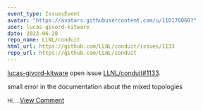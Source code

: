 ```yaml
---
event_type: IssuesEvent
avatar: "https://avatars.githubusercontent.com/u/110176060?"
user: lucas-givord-kitware
date: 2023-06-28
repo_name: LLNL/conduit
html_url: https://github.com/LLNL/conduit/issues/1133
repo_url: https://github.com/LLNL/conduit
---
```


<a href='https://github.com/lucas-givord-kitware' target='_blank'>lucas-givord-kitware</a> open issue <a href='https://github.com/LLNL/conduit/issues/1133' target='_blank'>LLNL/conduit#1133</a>.

<p>small error in the documentation about the mixed topologies</p><small>Hi,...</small><a href='https://github.com/LLNL/conduit/issues/1133' target='_blank'>View Comment</a>